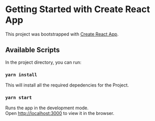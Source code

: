 # Getting Started with Create React App

This project was bootstrapped with [Create React App](https://github.com/facebook/create-react-app).

## Available Scripts

In the project directory, you can run:

### `yarn install`

This will install all the required depedencies for the Project.

### `yarn start`

Runs the app in the development mode.\
Open [http://localhost:3000](http://localhost:3000) to view it in the browser.

